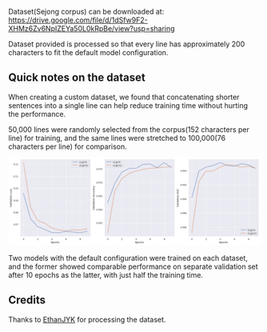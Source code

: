 Dataset(Sejong corpus) can be downloaded at:  
https://drive.google.com/file/d/1dSfw9F2-XHMz6Zv6NpIZEYa50L0kRpBe/view?usp=sharing

Dataset provided is processed so that every line
has approximately 200 characters to fit the default model configuration. 

## Quick notes on the dataset
When creating a custom dataset, we found that concatenating shorter sentences into a single line can help 
reduce training time without hurting the performance.  

50,000 lines were randomly selected from the corpus(152 characters per line) for training, 
and the same lines were stretched to 100,000(76 characters per line) for comparison.  

![](../images/20191211_compare_preprocessing_performance.png)

Two models with the default configuration were trained on each dataset, and the former showed comparable 
performance on separate validation set after 10 epochs as the latter, with just half the training time.  

## Credits
Thanks to [EthanJYK](https://github.com/EthanJYK) for processing the dataset. 
